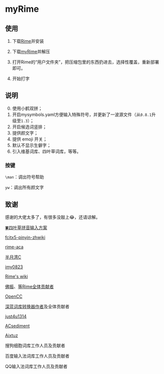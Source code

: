 # myRime

## 使用

1. 下载[Rime](http://rime.im/)并安装

2. 下载[myRime](https://github.com/ASC8384/myRime/archive/master.zip)并解压

3. 打开Rime的“用户文件夹”，把压缩包里的东西扔进去，选择性覆盖，重新部署即可。

4. 开始打字

## 说明

0. 使用小鹤双拼；
1. 开启mysymbols.yaml方便输入特殊符号，并更新了一波源文件（从`0.8.1`升级至`1.3`）；
2. 开启候选词竖排；
3. 提供颜文字；
4. 提供 emoji 开关；
5. 默认不显示生僻字；
6. 引入维基词库、四叶草词库，等等。

### 按键

`\man`：调出符号帮助

`yw`：调出所有颜文字

## 致谢

感谢的大佬太多了，有很多没敲上😂，还请谅解。

[🍀四叶草拼音输入方案](https://github.com/fkxxyz/rime-cloverpinyin)

[fcitx5-pinyin-zhwiki](https://github.com/ipcjs/fcitx5-pinyin-zhwiki)

[rime-aca](https://github.com/rime-aca/dictionaries)

[半月湾C](http://tieba.baidu.com/p/3288634121)

[imy0823](http://tieba.baidu.com/p/4125987751)

[Rime's wiki](https://github.com/rime/home/wiki)

[佛振](https://github.com/lotem)、[等Rime全体贡献者](https://github.com/orgs/rime/people)

[OpenCC](https://github.com/BYVoid/OpenCC)

[深蓝词库转换器作者](https://code.google.com/p/imewlconverter/)及全体贡献者

[just4u1314](http://tieba.baidu.com/p/2757690418)

[ACsediment](https://github.com/ACsediment/RimeNewbie)

[Aixtuz](https://github.com/Aixtuz/Rime-Config)

搜狗细胞词库工作人员及贡献者

百度输入法词库工作人员及贡献者

QQ输入法词库工作人员及贡献者
